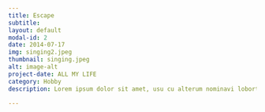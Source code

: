 ```yaml
---
title: Escape
subtitle: 
layout: default
modal-id: 2
date: 2014-07-17
img: singing2.jpeg
thumbnail: singing.jpeg
alt: image-alt
project-date: ALL MY LIFE
category: Hobby
description: Lorem ipsum dolor sit amet, usu cu alterum nominavi lobortis. At duo novum diceret. Tantas apeirian vix et, usu sanctus postulant inciderint ut, populo diceret necessitatibus in vim. Cu eum dicam feugiat noluisse.

---
```

